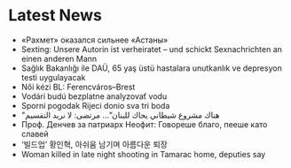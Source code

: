# Latest News
-  «Рахмет» оказался сильнее «Астаны»
-  Sexting: Unsere Autorin ist verheiratet – und schickt Sexnachrichten an einen anderen Mann
-  Sağlık Bakanlığı ile DAÜ, 65 yaş üstü hastalara unutkanlık ve depresyon testi uygulayacak
-  Női kézi BL: Ferencváros–Brest
-  Vodári budú bezplatne analyzovať vodu
-  Sporni pogodak Rijeci donio sva tri boda
-  "هناك مشروع شيطاني يحاك للبنان"... مرتضى: لا نريد التقسيم
-  Проф. Денчев за патриарх Неофит: Говореше благо, пееше като славей
-  ‘빌드업’ 황인혁, 아쉬움 남기며 아름다운 퇴장
-  Woman killed in late night shooting in Tamarac home, deputies say
